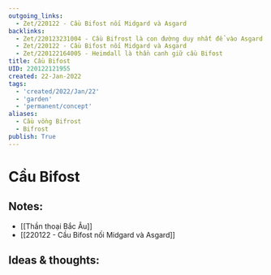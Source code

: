 ```yaml
---
outgoing_links:
  - Zet/220122 - Cầu Bifost nối Midgard và Asgard
backlinks:
  - Zet/220123231004 - Cầu Bifrost là con đường duy nhất để vào Asgard
  - Zet/220122 - Cầu Bifost nối Midgard và Asgard
  - Zet/220122164005 - Heimdall là thần canh giữ cầu Bifost
title: Cầu Bifost
UID: 220122121955
created: 22-Jan-2022
tags:
  - 'created/2022/Jan/22'
  - 'garden'
  - 'permanent/concept'
aliases:
  - Cầu vồng Bifrost
  - Bifrost
publish: True
---
```

# Cầu Bifost

## Notes:
- [[Thần thoại Bắc Âu]]
- [[220122 - Cầu Bifost nối Midgard và Asgard]]

## Ideas & thoughts:


